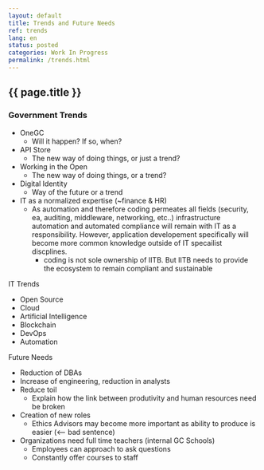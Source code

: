 ```yaml
---
layout: default
title: Trends and Future Needs
ref: trends
lang: en
status: posted
categories: Work In Progress
permalink: /trends.html
---
```


## {{ page.title }}

### Government Trends

- OneGC
  - Will it happen? If so, when?
- API Store
  - The new way of doing things, or just a trend?
- Working in the Open
  - The new way of doing things, or a trend?
- Digital Identity
  - Way of the future or a trend
- IT as a normalized expertise (~finance & HR)
  - As automation and therefore coding permeates all fields (security, ea, auditing, middleware, networking, etc..) infrastructure automation and automated compliance will remain with IT as a responsibility. However, application developement specifically will become more common knowledge outside of IT specailist discplines.
    - coding is not sole ownership of IITB. But IITB needs to provide the ecosystem to remain compliant and sustainable

IT Trends

- Open Source
- Cloud
- Artificial Intelligence
- Blockchain
- DevOps
- Automation

Future Needs

- Reduction of DBAs
- Increase of engineering, reduction in analysts
- Reduce toil
  - Explain how the link between produtivity and human resources need be broken
- Creation of new roles
  - Ethics Advisors may become more important as ability to produce is easier (<-- bad sentence)
- Organizations need full time teachers (internal GC Schools)
  - Employees can approach to ask questions
  - Constantly offer courses to staff
